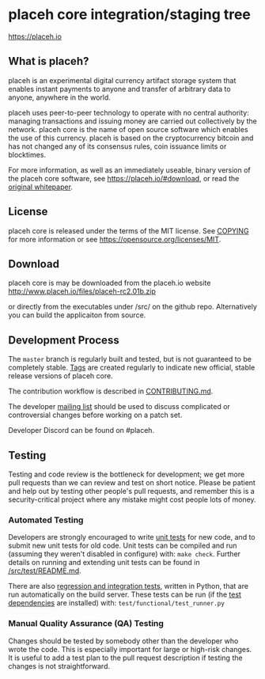 placeh core integration/staging tree
=====================================


https://placeh.io

What is placeh?
----------------

placeh is an experimental digital currency artifact storage system that enables 
instant payments to anyone and transfer of arbitrary data to anyone, anywhere in the world. 

placeh uses peer-to-peer technology to operate with no central authority: managing transactions 
and issuing money are carried out collectively by the network. placeh core is the name of open source
software which enables the use of this currency. placeh is based on the cryptocurrency bitcoin 
and has not changed any of its consensus rules, coin issuance limits or blocktimes.

For more information, as well as an immediately useable, binary version of
the placeh core software, see https://placeh.io/#download, or read the
[original whitepaper](http://explore.placeh.io:8080/artifact/F9ddp3zXbNd5zwxBngvRBe4zQgmoViNuma.json).

License
-------

placeh core is released under the terms of the MIT license. See [COPYING](COPYING) for more
information or see https://opensource.org/licenses/MIT.

Download
-------

placeh core is may be downloaded from the placeh.io website 
http://www.placeh.io/files/placeh-rc2.01b.zip

or directly from the executables under /src/ on the github repo.
Alternatively you can build the applicaiton from source.

Development Process
-------------------

The `master` branch is regularly built and tested, but is not guaranteed to be
completely stable. [Tags](https://github.com/xagau/placeh/tags) are created
regularly to indicate new official, stable release versions of placeh core.

The contribution workflow is described in [CONTRIBUTING.md](CONTRIBUTING.md).

The developer [mailing list](https://lists.linuxfoundation.org/mailman/listinfo/placeh-dev)
should be used to discuss complicated or controversial changes before working
on a patch set.

Developer Discord can be found on #placeh.

Testing
-------

Testing and code review is the bottleneck for development; we get more pull
requests than we can review and test on short notice. Please be patient and help out by testing
other people's pull requests, and remember this is a security-critical project where any mistake might cost people
lots of money.

### Automated Testing

Developers are strongly encouraged to write [unit tests](src/test/README.md) for new code, and to
submit new unit tests for old code. Unit tests can be compiled and run
(assuming they weren't disabled in configure) with: `make check`. Further details on running
and extending unit tests can be found in [/src/test/README.md](/src/test/README.md).

There are also [regression and integration tests](/test), written
in Python, that are run automatically on the build server.
These tests can be run (if the [test dependencies](/test) are installed) with: `test/functional/test_runner.py`

### Manual Quality Assurance (QA) Testing

Changes should be tested by somebody other than the developer who wrote the
code. This is especially important for large or high-risk changes. It is useful
to add a test plan to the pull request description if testing the changes is
not straightforward.

